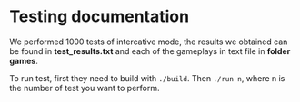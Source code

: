 # Testing documentation #

We performed 1000 tests of intercative mode, the results we obtained can be found in **test_results.txt** and each of the gameplays in text file in **folder games**.

To run test, first they need to build with `./build`.
Then `./run n`, where n is the number of test you want to perform.
